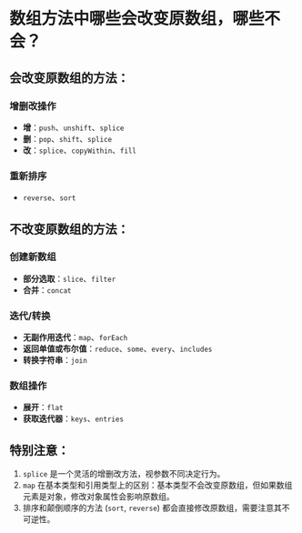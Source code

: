 # 数组方法中哪些会改变原数组，哪些不会？

## 会改变原数组的方法：

### 增删改操作

- **增**：`push`、`unshift`、`splice`
- **删**：`pop`、`shift`、`splice`
- **改**：`splice`、`copyWithin`、`fill`

### 重新排序

- `reverse`、`sort`

## 不改变原数组的方法：

### 创建新数组

- **部分选取**：`slice`、`filter`
- **合并**：`concat`

### 迭代/转换

- **无副作用迭代**：`map`、`forEach`
- **返回单值或布尔值**：`reduce`、`some`、`every`、`includes`
- **转换字符串**：`join`

### 数组操作

- **展开**：`flat`
- **获取迭代器**：`keys`、`entries`

## 特别注意：

1. `splice` 是一个灵活的增删改方法，视参数不同决定行为。
2. `map` 在基本类型和引用类型上的区别：基本类型不会改变原数组，但如果数组元素是对象，修改对象属性会影响原数组。
3. 排序和颠倒顺序的方法 (`sort`, `reverse`) 都会直接修改原数组，需要注意其不可逆性。
